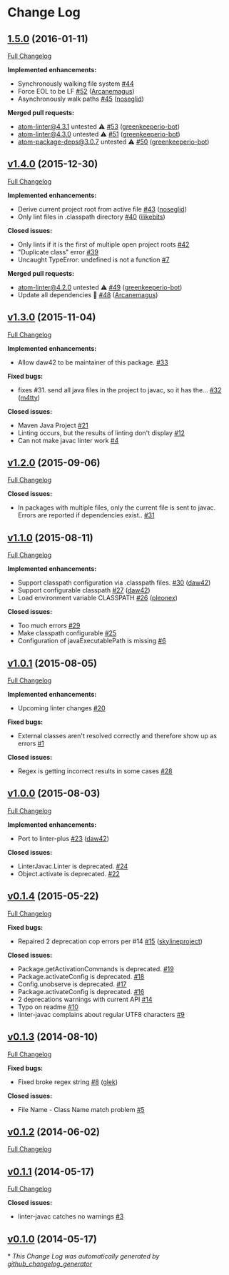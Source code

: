 # Change Log

## [1.5.0](https://github.com/AtomLinter/linter-javac/tree/1.5.0) (2016-01-11)
[Full Changelog](https://github.com/AtomLinter/linter-javac/compare/v1.4.0...1.5.0)

**Implemented enhancements:**

- Synchronously walking file system [\#44](https://github.com/AtomLinter/linter-javac/issues/44)
- Force EOL to be LF [\#52](https://github.com/AtomLinter/linter-javac/pull/52) ([Arcanemagus](https://github.com/Arcanemagus))
- Asynchronously walk paths [\#45](https://github.com/AtomLinter/linter-javac/pull/45) ([noseglid](https://github.com/noseglid))

**Merged pull requests:**

- atom-linter@4.3.1 untested ⚠️ [\#53](https://github.com/AtomLinter/linter-javac/pull/53) ([greenkeeperio-bot](https://github.com/greenkeeperio-bot))
- atom-linter@4.3.0 untested ⚠️ [\#51](https://github.com/AtomLinter/linter-javac/pull/51) ([greenkeeperio-bot](https://github.com/greenkeeperio-bot))
- atom-package-deps@3.0.7 untested ⚠️ [\#50](https://github.com/AtomLinter/linter-javac/pull/50) ([greenkeeperio-bot](https://github.com/greenkeeperio-bot))

## [v1.4.0](https://github.com/AtomLinter/linter-javac/tree/v1.4.0) (2015-12-30)
[Full Changelog](https://github.com/AtomLinter/linter-javac/compare/v1.3.0...v1.4.0)

**Implemented enhancements:**

- Derive current project root from active file [\#43](https://github.com/AtomLinter/linter-javac/pull/43) ([noseglid](https://github.com/noseglid))
- Only lint files in .classpath directory [\#40](https://github.com/AtomLinter/linter-javac/pull/40) ([ilikebits](https://github.com/ilikebits))

**Closed issues:**

- Only lints if it is the first of multiple open project roots [\#42](https://github.com/AtomLinter/linter-javac/issues/42)
- "Duplicate class" error [\#39](https://github.com/AtomLinter/linter-javac/issues/39)
- Uncaught TypeError: undefined is not a function [\#7](https://github.com/AtomLinter/linter-javac/issues/7)

**Merged pull requests:**

- atom-linter@4.2.0 untested ⚠️ [\#49](https://github.com/AtomLinter/linter-javac/pull/49) ([greenkeeperio-bot](https://github.com/greenkeeperio-bot))
- Update all dependencies 🌴 [\#48](https://github.com/AtomLinter/linter-javac/pull/48) ([Arcanemagus](https://github.com/Arcanemagus))

## [v1.3.0](https://github.com/AtomLinter/linter-javac/tree/v1.3.0) (2015-11-04)
[Full Changelog](https://github.com/AtomLinter/linter-javac/compare/v1.2.0...v1.3.0)

**Implemented enhancements:**

- Allow daw42 to be maintainer of this package. [\#33](https://github.com/AtomLinter/linter-javac/issues/33)

**Fixed bugs:**

- fixes \#31. send all java files in the project to javac, so it has the… [\#32](https://github.com/AtomLinter/linter-javac/pull/32) ([m4tty](https://github.com/m4tty))

**Closed issues:**

- Maven Java Project [\#21](https://github.com/AtomLinter/linter-javac/issues/21)
- Linting occurs, but the results of linting don't display [\#12](https://github.com/AtomLinter/linter-javac/issues/12)
- Can not make javac linter work [\#4](https://github.com/AtomLinter/linter-javac/issues/4)

## [v1.2.0](https://github.com/AtomLinter/linter-javac/tree/v1.2.0) (2015-09-06)
[Full Changelog](https://github.com/AtomLinter/linter-javac/compare/v1.1.0...v1.2.0)

**Closed issues:**

- In packages with multiple files, only the current file is sent to javac. Errors are reported if dependencies exist.. [\#31](https://github.com/AtomLinter/linter-javac/issues/31)

## [v1.1.0](https://github.com/AtomLinter/linter-javac/tree/v1.1.0) (2015-08-11)
[Full Changelog](https://github.com/AtomLinter/linter-javac/compare/v1.0.1...v1.1.0)

**Implemented enhancements:**

- Support classpath configuration via .classpath files. [\#30](https://github.com/AtomLinter/linter-javac/pull/30) ([daw42](https://github.com/daw42))
- Support configurable classpath [\#27](https://github.com/AtomLinter/linter-javac/pull/27) ([daw42](https://github.com/daw42))
- Load environment variable CLASSPATH [\#26](https://github.com/AtomLinter/linter-javac/pull/26) ([pleonex](https://github.com/pleonex))

**Closed issues:**

- Too much errors [\#29](https://github.com/AtomLinter/linter-javac/issues/29)
- Make classpath configurable [\#25](https://github.com/AtomLinter/linter-javac/issues/25)
- Configuration of javaExecutablePath is missing [\#6](https://github.com/AtomLinter/linter-javac/issues/6)

## [v1.0.1](https://github.com/AtomLinter/linter-javac/tree/v1.0.1) (2015-08-05)
[Full Changelog](https://github.com/AtomLinter/linter-javac/compare/v1.0.0...v1.0.1)

**Implemented enhancements:**

- Upcoming linter changes [\#20](https://github.com/AtomLinter/linter-javac/issues/20)

**Fixed bugs:**

- External classes aren't resolved correctly and therefore show up as errors [\#1](https://github.com/AtomLinter/linter-javac/issues/1)

**Closed issues:**

- Regex is getting incorrect results in some cases [\#28](https://github.com/AtomLinter/linter-javac/issues/28)

## [v1.0.0](https://github.com/AtomLinter/linter-javac/tree/v1.0.0) (2015-08-03)
[Full Changelog](https://github.com/AtomLinter/linter-javac/compare/v0.1.4...v1.0.0)

**Implemented enhancements:**

- Port to linter-plus [\#23](https://github.com/AtomLinter/linter-javac/pull/23) ([daw42](https://github.com/daw42))

**Closed issues:**

- LinterJavac.Linter is deprecated. [\#24](https://github.com/AtomLinter/linter-javac/issues/24)
- Object.activate is deprecated. [\#22](https://github.com/AtomLinter/linter-javac/issues/22)

## [v0.1.4](https://github.com/AtomLinter/linter-javac/tree/v0.1.4) (2015-05-22)
[Full Changelog](https://github.com/AtomLinter/linter-javac/compare/v0.1.3...v0.1.4)

**Fixed bugs:**

- Repaired 2 deprecation cop errors per \#14 [\#15](https://github.com/AtomLinter/linter-javac/pull/15) ([skylineproject](https://github.com/skylineproject))

**Closed issues:**

- Package.getActivationCommands is deprecated. [\#19](https://github.com/AtomLinter/linter-javac/issues/19)
- Package.activateConfig is deprecated. [\#18](https://github.com/AtomLinter/linter-javac/issues/18)
- Config.unobserve is deprecated. [\#17](https://github.com/AtomLinter/linter-javac/issues/17)
- Package.activateConfig is deprecated. [\#16](https://github.com/AtomLinter/linter-javac/issues/16)
- 2 deprecations warnings with current API [\#14](https://github.com/AtomLinter/linter-javac/issues/14)
- Typo on readme [\#10](https://github.com/AtomLinter/linter-javac/issues/10)
- linter-javac complains about regular UTF8 characters [\#9](https://github.com/AtomLinter/linter-javac/issues/9)

## [v0.1.3](https://github.com/AtomLinter/linter-javac/tree/v0.1.3) (2014-08-10)
[Full Changelog](https://github.com/AtomLinter/linter-javac/compare/v0.1.2...v0.1.3)

**Fixed bugs:**

- Fixed broke regex string [\#8](https://github.com/AtomLinter/linter-javac/pull/8) ([glek](https://github.com/glek))

**Closed issues:**

- File Name - Class Name match problem [\#5](https://github.com/AtomLinter/linter-javac/issues/5)

## [v0.1.2](https://github.com/AtomLinter/linter-javac/tree/v0.1.2) (2014-06-02)
[Full Changelog](https://github.com/AtomLinter/linter-javac/compare/v0.1.1...v0.1.2)

## [v0.1.1](https://github.com/AtomLinter/linter-javac/tree/v0.1.1) (2014-05-17)
[Full Changelog](https://github.com/AtomLinter/linter-javac/compare/v0.1.0...v0.1.1)

**Closed issues:**

- linter-javac catches no warnings [\#3](https://github.com/AtomLinter/linter-javac/issues/3)

## [v0.1.0](https://github.com/AtomLinter/linter-javac/tree/v0.1.0) (2014-05-17)


\* *This Change Log was automatically generated by [github_changelog_generator](https://github.com/skywinder/Github-Changelog-Generator)*